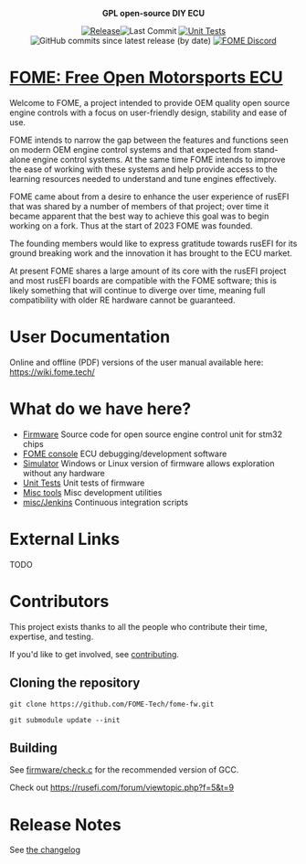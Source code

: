 <div align="center">

<b>GPL open-source DIY ECU</b>

[![Release](https://img.shields.io/github/v/release/FOME-Tech/fome-fw?style=flat)](https://github.com/FOME-Tech/fome-fw/releases/latest)![Last Commit](https://img.shields.io/github/last-commit/FOME-Tech/fome-fw?style=flat)
[![Unit Tests](https://img.shields.io/github/actions/workflow/status/FOME-Tech/fome-fw/build-unit-tests.yaml?label=Unit%20Tests&branch=master)](https://github.com/FOME-Tech/fome-fw/actions/workflows/build-unit-tests.yaml)
![GitHub commits since latest release (by date)](https://img.shields.io/github/commits-since/FOME-Tech/fome-fw/latest?color=blueviolet&label=Commits%20Since%20Release)
[![FOME Discord](https://img.shields.io/discord/1060875162892898324?label=Discord&logo=Discord)](https://discord.gg/5kC7vvpk7z)

</div>

# [FOME: Free Open Motorsports ECU](https://www.fome.tech/)

Welcome to FOME, a project intended to provide OEM quality open source engine controls with a focus on user-friendly design, stability and ease of use.  

FOME intends to narrow the gap between the features and functions seen on modern OEM engine control systems and that expected from stand-alone engine control systems. At the same time FOME intends to improve the ease of working with these systems and help provide access to the learning resources needed to understand and tune engines effectively.  

FOME came about from a desire to enhance the user experience of rusEFI that was shared by a number of members of that project; over time it became apparent that the best way to achieve this goal was to begin working on a fork. Thus at the start of 2023 FOME was founded.  

The founding members would like to express gratitude towards rusEFI for its ground breaking work and the innovation it has brought to the ECU market.  

At present FOME shares a large amount of its core with the rusEFI project and most rusEFI boards are compatible with the FOME software; this is likely something that will continue to diverge over time, meaning full compatibility with older RE hardware cannot be guaranteed.

# User Documentation

Online and offline (PDF) versions of the user manual available here: https://wiki.fome.tech/

# What do we have here?
 * [Firmware](/firmware) Source code for open source engine control unit for stm32 chips
 * [FOME console](/java_console) ECU debugging/development software
 * [Simulator](/simulator) Windows or Linux version of firmware allows exploration without any hardware 
 * [Unit Tests](/unit_tests) Unit tests of firmware
 * [Misc tools](/java_tools) Misc development utilities
 * [misc/Jenkins](/misc/jenkins) Continuous integration scripts

# External Links

TODO

 <!-- * [Forum](http://rusefi.com/forum)
 * [Documentation](https://github.com/rusefi/rusefi/wiki)
 * [Doxygen documentation](http://rusefi.com/docs/html)
 * [General source code Q&A](http://rusefi.com/forum/viewtopic.php?f=5&t=10)
 * [Facebook](https://www.facebook.com/rusEfiECU)
 * [YouTube](https://www.youtube.com/user/rusefi)
 * [Patreon](https://www.patreon.com/rusefi) -->

# Contributors

This project exists thanks to all the people who contribute their time, expertise, and testing.

If you'd like to get involved, see [contributing](CONTRIBUTING.md).

## Cloning the repository

`git clone https://github.com/FOME-Tech/fome-fw.git`

`git submodule update --init`

## Building

See [firmware/check.c](firmware/check.c) for the recommended version of GCC.

Check out https://rusefi.com/forum/viewtopic.php?f=5&t=9

# Release Notes

See [the changelog](firmware/CHANGELOG.md)
